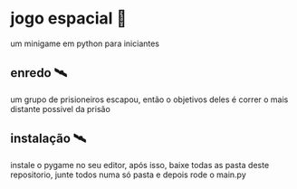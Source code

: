 # jogo espacial 🚀 
um minigame em python para iniciantes 

## enredo 🛰️
um grupo de prisioneiros escapou, então o objetivos deles é correr o mais distante possivel da prisão

## instalação 🛰️
instale o pygame no seu editor, após isso, baixe todas as pasta deste repositorio, junte todos numa só pasta e depois rode o main.py
